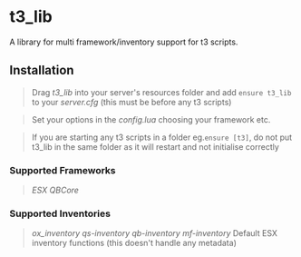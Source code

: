 # t3_lib

A library for multi framework/inventory support for t3 scripts.

## Installation

> Drag *t3_lib* into your server's resources folder and add `ensure t3_lib` to your *server.cfg* (this must be before any t3 scripts)

> Set your options in the *config.lua* choosing your framework etc.

> If you are starting any t3 scripts in a folder eg.`ensure [t3]`, do not put t3_lib in the same folder as it will restart and not initialise correctly

### Supported Frameworks

> *ESX*
> *QBCore*

### Supported Inventories

> *ox_inventory*
> *qs-inventory*
> *qb-inventory*
> *mf-inventory*
> Default ESX inventory functions (this doesn't handle any metadata)